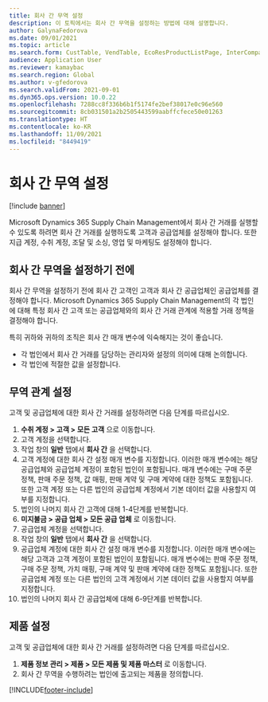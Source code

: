 ```yaml
---
title: 회사 간 무역 설정
description: 이 토픽에서는 회사 간 무역을 설정하는 방법에 대해 설명합니다.
author: GalynaFedorova
ms.date: 09/01/2021
ms.topic: article
ms.search.form: CustTable, VendTable, EcoResProductListPage, InterCompanyTradingRelationSetupCustomer
audience: Application User
ms.reviewer: kamaybac
ms.search.region: Global
ms.author: v-gfedorova
ms.search.validFrom: 2021-09-01
ms.dyn365.ops.version: 10.0.22
ms.openlocfilehash: 7288cc8f336b6b1f5174fe2bef38017e0c96e560
ms.sourcegitcommit: 8cb031501a2b2505443599aabffcfece50e01263
ms.translationtype: HT
ms.contentlocale: ko-KR
ms.lasthandoff: 11/09/2021
ms.locfileid: "8449419"
---
```

# <a name="set-up-intercompany-trade"></a>회사 간 무역 설정

[!include [banner](../../includes/banner.md)]

Microsoft Dynamics 365 Supply Chain Management에서 회사 간 거래를 실행할 수 있도록 하려면 회사 간 거래를 실행하도록 고객과 공급업체를 설정해야 합니다. 또한 지급 계정, 수취 계정, 조달 및 소싱, 영업 및 마케팅도 설정해야 합니다.

## <a name="before-you-set-up-intercompany-trade"></a>회사 간 무역을 설정하기 전에

회사 간 무역을 설정하기 전에 회사 간 고객인 고객과 회사 간 공급업체인 공급업체를 결정해야 합니다. Microsoft Dynamics 365 Supply Chain Management의 각 법인에 대해 특정 회사 간 고객 또는 공급업체와의 회사 간 거래 관계에 적용할 거래 정책을 결정해야 합니다.

특히 귀하와 귀하의 조직은 회사 간 매개 변수에 익숙해지는 것이 좋습니다.

- 각 법인에서 회사 간 거래를 담당하는 관리자와 설정의 의미에 대해 논의합니다.
- 각 법인에 적절한 값을 설정합니다.

## <a name="set-up-trading-relations"></a>무역 관계 설정

고객 및 공급업체에 대한 회사 간 거래를 설정하려면 다음 단계를 따르십시오.

1. **수취 계정 \> 고객 \> 모든 고객** 으로 이동합니다.
1. 고객 계정을 선택합니다.
1. 작업 창의 **일반** 탭에서 **회사 간** 을 선택합니다.
1. 고객 계정에 대한 회사 간 설정 매개 변수를 지정합니다. 이러한 매개 변수에는 해당 공급업체와 공급업체 계정이 포함된 법인이 포함됩니다. 매개 변수에는 구매 주문 정책, 판매 주문 정책, 값 매핑, 판매 계약 및 구매 계약에 대한 정책도 포함됩니다. 또한 고객 계정 또는 다른 법인의 공급업체 계정에서 기본 데이터 값을 사용할지 여부를 지정합니다.
1. 법인의 나머지 회사 간 고객에 대해 1-4단계를 반복합니다.
1. **미지불금 \> 공급 업체 \> 모든 공급 업체** 로 이동합니다.
1. 공급업체 계정을 선택합니다.
1. 작업 창의 **일반** 탭에서 **회사 간** 을 선택합니다.
1. 공급업체 계정에 대한 회사 간 설정 매개 변수를 지정합니다. 이러한 매개 변수에는 해당 고객과 고객 계정이 포함된 법인이 포함됩니다. 매개 변수에는 판매 주문 정책, 구매 주문 정책, 가치 매핑, 구매 계약 및 판매 계약에 대한 정책도 포함됩니다. 또한 공급업체 계정 또는 다른 법인의 고객 계정에서 기본 데이터 값을 사용할지 여부를 지정합니다.
1. 법인의 나머지 회사 간 공급업체에 대해 6-9단계를 반복합니다.

## <a name="set-up-products"></a>제품 설정

고객 및 공급업체에 대한 회사 간 거래를 설정하려면 다음 단계를 따르십시오.

1. **제품 정보 관리 \> 제품 \> 모든 제품 및 제품 마스터** 로 이동합니다.
1. 회사 간 무역을 수행하려는 법인에 출고되는 제품을 정의합니다.

[!INCLUDE[footer-include](../../includes/footer-banner.md)]
